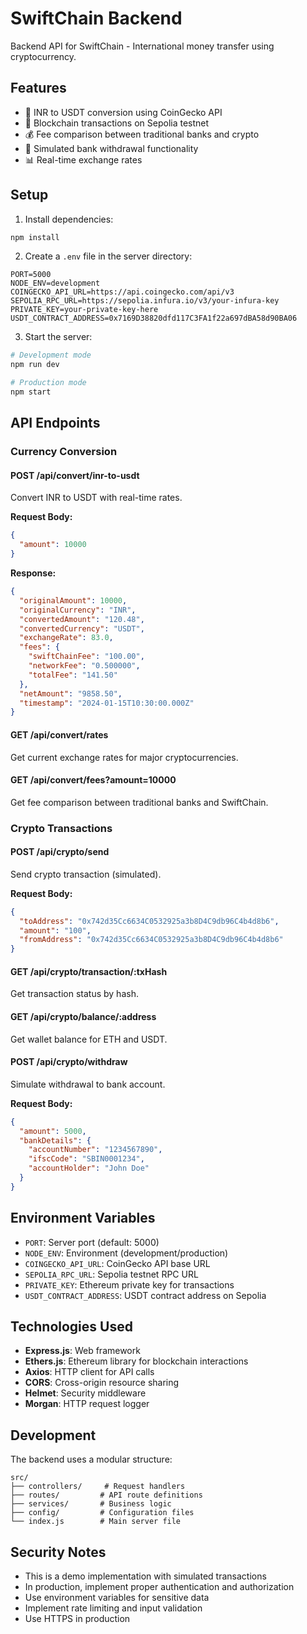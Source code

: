 # SwiftChain Backend

Backend API for SwiftChain - International money transfer using cryptocurrency.

## Features

- 💱 INR to USDT conversion using CoinGecko API
- 🔗 Blockchain transactions on Sepolia testnet
- 💰 Fee comparison between traditional banks and crypto
- 🏦 Simulated bank withdrawal functionality
- 📊 Real-time exchange rates

## Setup

1. Install dependencies:
```bash
npm install
```

2. Create a `.env` file in the server directory:
```env
PORT=5000
NODE_ENV=development
COINGECKO_API_URL=https://api.coingecko.com/api/v3
SEPOLIA_RPC_URL=https://sepolia.infura.io/v3/your-infura-key
PRIVATE_KEY=your-private-key-here
USDT_CONTRACT_ADDRESS=0x7169D38820dfd117C3FA1f22a697dBA58d90BA06
```

3. Start the server:
```bash
# Development mode
npm run dev

# Production mode
npm start
```

## API Endpoints

### Currency Conversion

#### POST /api/convert/inr-to-usdt
Convert INR to USDT with real-time rates.

**Request Body:**
```json
{
  "amount": 10000
}
```

**Response:**
```json
{
  "originalAmount": 10000,
  "originalCurrency": "INR",
  "convertedAmount": "120.48",
  "convertedCurrency": "USDT",
  "exchangeRate": 83.0,
  "fees": {
    "swiftChainFee": "100.00",
    "networkFee": "0.500000",
    "totalFee": "141.50"
  },
  "netAmount": "9858.50",
  "timestamp": "2024-01-15T10:30:00.000Z"
}
```

#### GET /api/convert/rates
Get current exchange rates for major cryptocurrencies.

#### GET /api/convert/fees?amount=10000
Get fee comparison between traditional banks and SwiftChain.

### Crypto Transactions

#### POST /api/crypto/send
Send crypto transaction (simulated).

**Request Body:**
```json
{
  "toAddress": "0x742d35Cc6634C0532925a3b8D4C9db96C4b4d8b6",
  "amount": "100",
  "fromAddress": "0x742d35Cc6634C0532925a3b8D4C9db96C4b4d8b6"
}
```

#### GET /api/crypto/transaction/:txHash
Get transaction status by hash.

#### GET /api/crypto/balance/:address
Get wallet balance for ETH and USDT.

#### POST /api/crypto/withdraw
Simulate withdrawal to bank account.

**Request Body:**
```json
{
  "amount": 5000,
  "bankDetails": {
    "accountNumber": "1234567890",
    "ifscCode": "SBIN0001234",
    "accountHolder": "John Doe"
  }
}
```

## Environment Variables

- `PORT`: Server port (default: 5000)
- `NODE_ENV`: Environment (development/production)
- `COINGECKO_API_URL`: CoinGecko API base URL
- `SEPOLIA_RPC_URL`: Sepolia testnet RPC URL
- `PRIVATE_KEY`: Ethereum private key for transactions
- `USDT_CONTRACT_ADDRESS`: USDT contract address on Sepolia

## Technologies Used

- **Express.js**: Web framework
- **Ethers.js**: Ethereum library for blockchain interactions
- **Axios**: HTTP client for API calls
- **CORS**: Cross-origin resource sharing
- **Helmet**: Security middleware
- **Morgan**: HTTP request logger

## Development

The backend uses a modular structure:

```
src/
├── controllers/     # Request handlers
├── routes/         # API route definitions
├── services/       # Business logic
├── config/         # Configuration files
└── index.js        # Main server file
```

## Security Notes

- This is a demo implementation with simulated transactions
- In production, implement proper authentication and authorization
- Use environment variables for sensitive data
- Implement rate limiting and input validation
- Use HTTPS in production 
